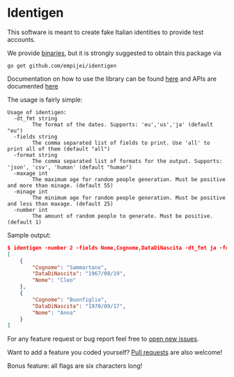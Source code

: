# Identigen
This software is meant to create fake Italian identities to provide test accounts.

We provide [binaries](https://github.com/empijei/identigen/releases), but it is strongly suggested to obtain this package via 
```
go get github.com/empijei/identigen
```

Documentation on how to use the library can be found [here](https://godoc.org/github.com/empijei/identigen/identities) and APIs are documented [here](https://empijei.github.io/identigen/)

The usage is fairly simple:

```
Usage of identigen:
  -dt_fmt string
    	The format of the dates. Supports: 'eu','us','ja' (default "eu")
  -fields string
    	The comma separated list of fields to print. Use 'all' to print all of them (default "all")
  -format string
    	The comma separated list of formats for the output. Supports: 'json', 'csv', 'human' (default "human")
  -maxage int
    	The maximum age for random people generation. Must be positive and more than minage. (default 55)
  -minage int
    	The minimum age for random people generation. Must be positive and less than maxage. (default 25)
  -number int
    	The amount of random people to generate. Must be positive. (default 1)
```

Sample output:
```json
$ identigen -number 2 -fields Nome,Cognome,DataDiNascita -dt_fmt ja -format json
[
	{
		"Cognome": "Sammartano",
		"DataDiNascita": "1967/08/19",
		"Nome": "Cleo"
	},
	{
		"Cognome": "Buonfiglio",
		"DataDiNascita": "1970/09/17",
		"Nome": "Anna"
	}
]
```

For any feature request or bug report feel free to [open new issues](https://github.com/empijei/identigen/issues/new).

Want to add a feature you coded yourself? [Pull requests](https://github.com/empijei/identigen#fork-destination-box) are also welcome!

Bonus feature: all flags are six characters long!
